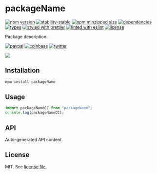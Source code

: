 # packageName

[![npm version](https://img.shields.io/npm/v/packageName)](https://www.npmjs.com/package/packageName)
[![stability-stable](https://img.shields.io/badge/stability-stable-green.svg)](https://www.npmjs.com/package/packageName)
[![npm minzipped size](https://img.shields.io/bundlephobia/minzip/packageName)](https://www.npmjs.com/package/packageName)
[![dependencies](https://img.shields.io/david/gitHubUsername/packageName)](https://github.com/gitHubUsername/packageName/blob/master/package.json)
[![types](https://img.shields.io/npm/types/packageName)](https://github.com/microsoft/TypeScript)
[![styled with prettier](https://img.shields.io/badge/styled_with-Prettier-f8bc45.svg?logo=prettier)](https://github.com/prettier/prettier)
[![linted with eslint](https://img.shields.io/badge/linted_with-ES_Lint-4B32C3.svg?logo=eslint)](https://github.com/eslint/eslint)
[![license](https://img.shields.io/github/license/gitHubUsername/packageName)](https://github.com/gitHubUsername/packageName/blob/master/LICENSE)

Package description.

[![paypal](https://img.shields.io/badge/donate-paypal-informational?logo=paypal)](https://paypal.me/dmnsgn)
[![coinbase](https://img.shields.io/badge/donate-coinbase-informational?logo=coinbase)](https://commerce.coinbase.com/checkout/56cbdf28-e323-48d8-9c98-7019e72c97f3)
[![twitter](https://img.shields.io/twitter/follow/dmnsgn?style=social)](https://twitter.com/dmnsgn)

![](https://raw.githubusercontent.com/gitHubUsername/packageName/master/screenshot.gif)

## Installation

```bash
npm install packageName
```

## Usage

```js
import packageNameCC from "packageName";
console.log(packageNameCC);
```

## API

<!-- api-start -->

Auto-generated API content.

<!-- api-end -->

## License

MIT. See [license file](https://github.com/gitHubUsername/packageName/blob/master/LICENSE.md).
